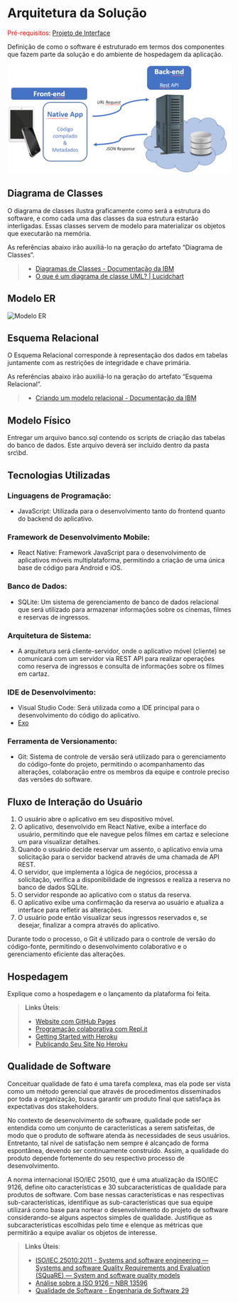 # Arquitetura da Solução

<span style="color:red">Pré-requisitos: <a href="3-Projeto de Interface.md"> Projeto de Interface</a></span>

Definição de como o software é estruturado em termos dos componentes que fazem parte da solução e do ambiente de hospedagem da aplicação.

![Arquitetura da Solução](img/02-mob-arch.png)

## Diagrama de Classes

O diagrama de classes ilustra graficamente como será a estrutura do software, e como cada uma das classes da sua estrutura estarão interligadas. Essas classes servem de modelo para materializar os objetos que executarão na memória.

As referências abaixo irão auxiliá-lo na geração do artefato “Diagrama de Classes”.

> - [Diagramas de Classes - Documentação da IBM](https://www.ibm.com/docs/pt-br/rational-soft-arch/9.6.1?topic=diagrams-class)
> - [O que é um diagrama de classe UML? | Lucidchart](https://www.lucidchart.com/pages/pt/o-que-e-diagrama-de-classe-uml)

## Modelo ER

![Modelo ER](https://github.com/ICEI-PUC-Minas-PMV-ADS/pmv-ads-2024-1-e3-proj-mov-t1-cine-br/assets/129304075/39fed8d8-2181-4e29-9218-a182c9ae76af)


## Esquema Relacional

O Esquema Relacional corresponde à representação dos dados em tabelas juntamente com as restrições de integridade e chave primária.
 
As referências abaixo irão auxiliá-lo na geração do artefato “Esquema Relacional”.

> - [Criando um modelo relacional - Documentação da IBM](https://www.ibm.com/docs/pt-br/cognos-analytics/10.2.2?topic=designer-creating-relational-model)

## Modelo Físico

Entregar um arquivo banco.sql contendo os scripts de criação das tabelas do banco de dados. Este arquivo deverá ser incluído dentro da pasta src\bd.

## Tecnologias Utilizadas

### Linguagens de Programação:
- JavaScript: Utilizada para o desenvolvimento tanto do frontend quanto do backend do aplicativo.

### Framework de Desenvolvimento Mobile:
- React Native: Framework JavaScript para o desenvolvimento de aplicativos móveis multiplataforma, permitindo a criação de uma única base de código para Android e iOS.

### Banco de Dados:
- SQLite: Um sistema de gerenciamento de banco de dados relacional que será utilizado para armazenar informações sobre os cinemas, filmes e reservas de ingressos.

### Arquitetura de Sistema:
- A arquitetura será cliente-servidor, onde o aplicativo móvel (cliente) se comunicará com um servidor via REST API para realizar operações como reserva de ingressos e consulta de informações sobre os filmes em cartaz.

### IDE de Desenvolvimento:
- Visual Studio Code: Será utilizada como a IDE principal para o desenvolvimento do código do aplicativo.
- [Exo](https://expo.dev/)

### Ferramenta de Versionamento:
- Git: Sistema de controle de versão será utilizado para o gerenciamento do código-fonte do projeto, permitindo o acompanhamento das alterações, colaboração entre os membros da equipe e controle preciso das versões do software.

## Fluxo de Interação do Usuário

1. O usuário abre o aplicativo em seu dispositivo móvel.
2. O aplicativo, desenvolvido em React Native, exibe a interface do usuário, permitindo que ele navegue pelos filmes em cartaz e selecione um para visualizar detalhes.
3. Quando o usuário decide reservar um assento, o aplicativo envia uma solicitação para o servidor backend através de uma chamada de API REST.
4. O servidor, que implementa a lógica de negócios, processa a solicitação, verifica a disponibilidade de ingressos e realiza a reserva no banco de dados SQLite.
5. O servidor responde ao aplicativo com o status da reserva.
6. O aplicativo exibe uma confirmação da reserva ao usuário e atualiza a interface para refletir as alterações.
7. O usuário pode então visualizar seus ingressos reservados e, se desejar, finalizar a compra através do aplicativo.

Durante todo o processo, o Git é utilizado para o controle de versão do código-fonte, permitindo o desenvolvimento colaborativo e o gerenciamento eficiente das alterações.

## Hospedagem

Explique como a hospedagem e o lançamento da plataforma foi feita.

> **Links Úteis**:
>
> - [Website com GitHub Pages](https://pages.github.com/)
> - [Programação colaborativa com Repl.it](https://repl.it/)
> - [Getting Started with Heroku](https://devcenter.heroku.com/start)
> - [Publicando Seu Site No Heroku](http://pythonclub.com.br/publicando-seu-hello-world-no-heroku.html)

## Qualidade de Software

Conceituar qualidade de fato é uma tarefa complexa, mas ela pode ser vista como um método gerencial que através de procedimentos disseminados por toda a organização, busca garantir um produto final que satisfaça às expectativas dos stakeholders.

No contexto de desenvolvimento de software, qualidade pode ser entendida como um conjunto de características a serem satisfeitas, de modo que o produto de software atenda às necessidades de seus usuários. Entretanto, tal nível de satisfação nem sempre é alcançado de forma espontânea, devendo ser continuamente construído. Assim, a qualidade do produto depende fortemente do seu respectivo processo de desenvolvimento.

A norma internacional ISO/IEC 25010, que é uma atualização da ISO/IEC 9126, define oito características e 30 subcaracterísticas de qualidade para produtos de software.
Com base nessas características e nas respectivas sub-características, identifique as sub-características que sua equipe utilizará como base para nortear o desenvolvimento do projeto de software considerando-se alguns aspectos simples de qualidade. Justifique as subcaracterísticas escolhidas pelo time e elenque as métricas que permitirão a equipe avaliar os objetos de interesse.

> **Links Úteis**:
>
> - [ISO/IEC 25010:2011 - Systems and software engineering — Systems and software Quality Requirements and Evaluation (SQuaRE) — System and software quality models](https://www.iso.org/standard/35733.html/)
> - [Análise sobre a ISO 9126 – NBR 13596](https://www.tiespecialistas.com.br/analise-sobre-iso-9126-nbr-13596/)
> - [Qualidade de Software - Engenharia de Software 29](https://www.devmedia.com.br/qualidade-de-software-engenharia-de-software-29/18209/)
